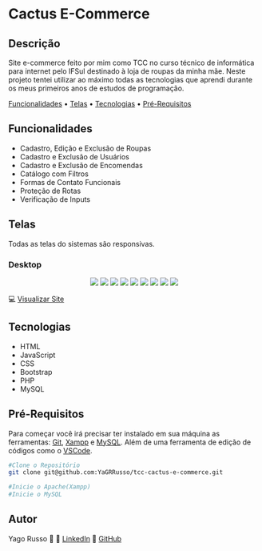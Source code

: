 # Cactus E-Commerce

## Descrição
Site e-commerce feito por mim como TCC no curso técnico de informática para internet pelo IFSul destinado à loja de roupas da minha mãe.
Neste projeto tentei utilizar ao máximo todas as tecnologias que aprendi durante os meus primeiros anos de estudos de programação.

<!--ts-->
[Funcionalidades](#Funcionalidades) • [Telas](#Telas) • [Tecnologias](#Tecnologias) • [Pré-Requisitos](#Pré-Requisitos)
<!--te-->

## Funcionalidades

- Cadastro, Edição e Exclusão de Roupas
- Cadastro e Exclusão de Usuários
- Cadastro e Exclusão de Encomendas
- Catálogo com Filtros
- Formas de Contato Funcionais
- Proteção de Rotas
- Verificação de Inputs

## Telas
Todas as telas do sistemas são responsivas.
### Desktop
<div align="center">
  <img src="https://user-images.githubusercontent.com/61320909/143521831-6556d740-c96e-444c-b8e1-a0388ba8b9dd.png"/>
  <img src="https://user-images.githubusercontent.com/61320909/143521840-4b6fd9eb-5b54-4b93-a46d-87ea4b37b6b1.png"/>
  <img src="https://user-images.githubusercontent.com/61320909/143521843-c3b7458c-9bbc-4f72-9e39-4c757ce8c040.png"/>
  <img src="https://user-images.githubusercontent.com/61320909/143521865-05cca848-1736-41e8-af8a-9d57af88e591.png"/>
  <img src="https://user-images.githubusercontent.com/61320909/143522201-36fe9575-7fa7-4409-a01d-4a36cfdcaa02.png"/>
  <img src="https://user-images.githubusercontent.com/61320909/143522232-ee4e5991-3185-4a56-b093-76345b246ab0.png"/>
  <img src="https://user-images.githubusercontent.com/61320909/143522247-44a35426-1372-43bb-96b6-ec2a19c6697f.png"/>
  <img src="https://user-images.githubusercontent.com/61320909/143522248-4e29ce39-bbb9-41f4-b9f1-62db53c33271.png"/>
  <img src="https://user-images.githubusercontent.com/61320909/143522279-8b817438-0d9d-4f8e-9216-6a89f036bbbf.png"/>
</div>

:computer: <a href="https://www.google.com">Visualizar Site</a>

## Tecnologias
- HTML
- JavaScript
- CSS
- Bootstrap
- PHP
- MySQL

## Pré-Requisitos
Para começar você irá precisar ter instalado em sua máquina as ferramentas: [Git](https://git-scm.com/), [Xampp](https://www.apachefriends.org/pt_br/index.html) e [MySQL](https://www.mysql.com).
Além de uma ferramenta de edição de códigos como o [VSCode](https://code.visualstudio.com/).

````bash
#Clone o Repositório
git clone git@github.com:YaGRRusso/tcc-cactus-e-commerce.git

#Inicie o Apache(Xampp)
#Inicie o MySQL
````

## Autor
Yago Russo :wave:
:link: <a href="https://linkedin.com/in/yago-russo">LinkedIn</a>
:link: <a href="https://github.com/YaGRRusso">GitHub</a>

